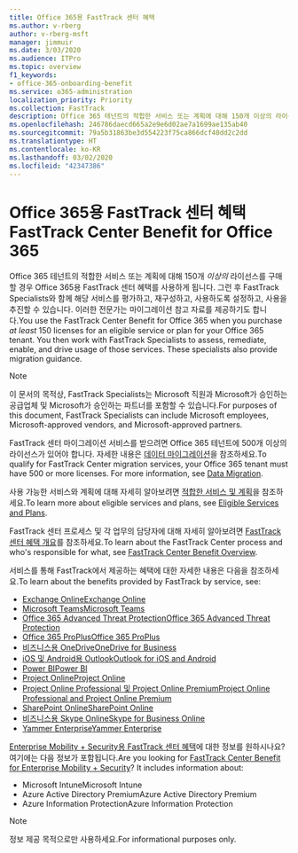```yaml
---
title: Office 365용 FastTrack 센터 혜택
ms.author: v-rberg
author: v-rberg-msft
manager: jimmuir
ms.date: 3/03/2020
ms.audience: ITPro
ms.topic: overview
f1_keywords:
- office-365-onboarding-benefit
ms.service: o365-administration
localization_priority: Priority
ms.collection: FastTrack
description: Office 365 테넌트의 적합한 서비스 또는 계획에 대해 150개 이상의 라이선스를 구매할 경우 Office 365용 FastTrack 센터 혜택를 사용하게 됩니다. 그런 후 FastTrack Specialists와 함께 해당 서비스를 평가하고, 재구성하고, 사용하도록 설정하고, 사용을 추진할 수 있습니다. 이러한 전문가는 마이그레이션 참고 자료를 제공하기도 합니다.
ms.openlocfilehash: 246786daecd665a2e9e6d02ae7a1699ae135ab40
ms.sourcegitcommit: 79a5b31863be3d554223f75ca866dcf40dd2c2dd
ms.translationtype: HT
ms.contentlocale: ko-KR
ms.lasthandoff: 03/02/2020
ms.locfileid: "42347386"
---
```

# <a name="fasttrack-center-benefit-for-office-365"></a><span data-ttu-id="f436c-105">Office 365용 FastTrack 센터 혜택</span><span class="sxs-lookup"><span data-stu-id="f436c-105">FastTrack Center Benefit for Office 365</span></span>

<span data-ttu-id="f436c-p102">Office 365 테넌트의 적합한 서비스 또는 계획에 대해 150개 *이상의* 라이선스를 구매할 경우 Office 365용 FastTrack 센터 혜택를 사용하게 됩니다. 그런 후 FastTrack Specialists와 함께 해당 서비스를 평가하고, 재구성하고, 사용하도록 설정하고, 사용을 추진할 수 있습니다. 이러한 전문가는 마이그레이션 참고 자료를 제공하기도 합니다.</span><span class="sxs-lookup"><span data-stu-id="f436c-p102">You use the FastTrack Center Benefit for Office 365 when you purchase  *at least*  150 licenses for an eligible service or plan for your Office 365 tenant. You then work with FastTrack Specialists to assess, remediate, enable, and drive usage of those services. These specialists also provide migration guidance.</span></span> 
  
> [!NOTE]
> <span data-ttu-id="f436c-109">이 문서의 목적상, FastTrack Specialists는 Microsoft 직원과 Microsoft가 승인하는 공급업체 및 Microsoft가 승인하는 파트너를 포함할 수 있습니다.</span><span class="sxs-lookup"><span data-stu-id="f436c-109">For purposes of this document, FastTrack Specialists can include Microsoft employees, Microsoft-approved vendors, and Microsoft-approved partners.</span></span> 
  
<span data-ttu-id="f436c-p103">FastTrack 센터 마이그레이션 서비스를 받으려면 Office 365 테넌트에 500개 이상의 라이선스가 있어야 합니다. 자세한 내용은 [데이터 마이그레이션](O365-data-migration.md)을 참조하세요.</span><span class="sxs-lookup"><span data-stu-id="f436c-p103">To qualify for FastTrack Center migration services, your Office 365 tenant must have 500 or more licenses. For more information, see [Data Migration](O365-data-migration.md).</span></span>
  
<span data-ttu-id="f436c-112">사용 가능한 서비스와 계획에 대해 자세히 알아보려면 [적합한 서비스 및 계획](M365-eligible-services-and-plans.md)을 참조하세요.</span><span class="sxs-lookup"><span data-stu-id="f436c-112">To learn more about eligible services and plans, see [Eligible Services and Plans](M365-eligible-services-and-plans.md).</span></span>
  
<span data-ttu-id="f436c-113">FastTrack 센터 프로세스 및 각 업무의 담당자에 대해 자세히 알아보려면 [FastTrack 센터 혜택 개요](O365-fasttrack-benefit-overview.md)를 참조하세요.</span><span class="sxs-lookup"><span data-stu-id="f436c-113">To learn about the FastTrack Center process and who's responsible for what, see [FastTrack Center Benefit Overview](O365-fasttrack-benefit-overview.md).</span></span>

<span data-ttu-id="f436c-114">서비스를 통해 FastTrack에서 제공하는 혜택에 대한 자세한 내용은 다음을 참조하세요.</span><span class="sxs-lookup"><span data-stu-id="f436c-114">To learn about the benefits provided by FastTrack by service, see:</span></span>

- [<span data-ttu-id="f436c-115">Exchange Online</span><span class="sxs-lookup"><span data-stu-id="f436c-115">Exchange Online</span></span>](O365-fasttrack-responsibilities.md#exchange-online)
- [<span data-ttu-id="f436c-116">Microsoft Teams</span><span class="sxs-lookup"><span data-stu-id="f436c-116">Microsoft Teams</span></span>](O365-fasttrack-responsibilities.md#microsoft-teams)
- [<span data-ttu-id="f436c-117">Office 365 Advanced Threat Protection</span><span class="sxs-lookup"><span data-stu-id="f436c-117">Office 365 Advanced Threat Protection</span></span>](O365-fasttrack-responsibilities.md#office-365-advanced-threat-protection)
- [<span data-ttu-id="f436c-118">Office 365 ProPlus</span><span class="sxs-lookup"><span data-stu-id="f436c-118">Office 365 ProPlus</span></span>](O365-fasttrack-responsibilities.md#office-365-proplus)
- [<span data-ttu-id="f436c-119">비즈니스용 OneDrive</span><span class="sxs-lookup"><span data-stu-id="f436c-119">OneDrive for Business</span></span>](O365-fasttrack-responsibilities.md#onedrive-for-business)
- [<span data-ttu-id="f436c-120">iOS 및 Android용 Outlook</span><span class="sxs-lookup"><span data-stu-id="f436c-120">Outlook for iOS and Android</span></span>](O365-fasttrack-responsibilities.md#outlook-for-ios-and-android)
- [<span data-ttu-id="f436c-121">Power BI</span><span class="sxs-lookup"><span data-stu-id="f436c-121">Power BI</span></span>](O365-fasttrack-responsibilities.md#power-bi)
- [<span data-ttu-id="f436c-122">Project Online</span><span class="sxs-lookup"><span data-stu-id="f436c-122">Project Online</span></span>](O365-fasttrack-responsibilities.md#project-online)
- [<span data-ttu-id="f436c-123">Project Online Professional 및 Project Online Premium</span><span class="sxs-lookup"><span data-stu-id="f436c-123">Project Online Professional and Project Online Premium</span></span>](O365-fasttrack-responsibilities.md#project-online-professional-and-project-online-premium)
- [<span data-ttu-id="f436c-124">SharePoint Online</span><span class="sxs-lookup"><span data-stu-id="f436c-124">SharePoint Online</span></span>](O365-fasttrack-responsibilities.md#sharepoint-online)
- [<span data-ttu-id="f436c-125">비즈니스용 Skype Online</span><span class="sxs-lookup"><span data-stu-id="f436c-125">Skype for Business Online</span></span>](O365-fasttrack-responsibilities.md#skype-for-business-online)
- [<span data-ttu-id="f436c-126">Yammer Enterprise</span><span class="sxs-lookup"><span data-stu-id="f436c-126">Yammer Enterprise</span></span>](O365-fasttrack-responsibilities.md#yammer-enterprise)
  
<span data-ttu-id="f436c-p104">[Enterprise Mobility + Security용 FastTrack 센터 혜택](EMS-fasttrack-benefit-for-EMS.md)에 대한 정보를 원하시나요? 여기에는 다음 정보가 포함됩니다.</span><span class="sxs-lookup"><span data-stu-id="f436c-p104">Are you looking for [FastTrack Center Benefit for Enterprise Mobility + Security](EMS-fasttrack-benefit-for-EMS.md)? It includes information about:</span></span>
  
- <span data-ttu-id="f436c-129">Microsoft Intune</span><span class="sxs-lookup"><span data-stu-id="f436c-129">Microsoft Intune</span></span>    
- <span data-ttu-id="f436c-130">Azure Active Directory Premium</span><span class="sxs-lookup"><span data-stu-id="f436c-130">Azure Active Directory Premium</span></span> 
- <span data-ttu-id="f436c-131">Azure Information Protection</span><span class="sxs-lookup"><span data-stu-id="f436c-131">Azure Information Protection</span></span>
    
> [!NOTE]
> <span data-ttu-id="f436c-132">정보 제공 목적으로만 사용하세요.</span><span class="sxs-lookup"><span data-stu-id="f436c-132">For informational purposes only.</span></span> 
